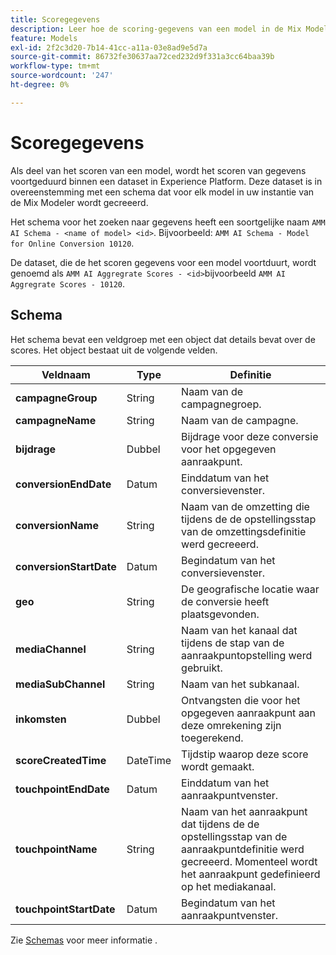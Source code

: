 ```yaml
---
title: Scoregegevens
description: Leer hoe de scoring-gegevens van een model in de Mix Modeler aanhouden.
feature: Models
exl-id: 2f2c3d20-7b14-41cc-a11a-03e8ad9e5d7a
source-git-commit: 86732fe30637aa72ced232d9f331a3cc64baa39b
workflow-type: tm+mt
source-wordcount: '247'
ht-degree: 0%

---
```


# Scoregegevens

Als deel van het scoren van een model, wordt het scoren van gegevens voortgeduurd binnen een dataset in Experience Platform. Deze dataset is in overeenstemming met een schema dat voor elk model in uw instantie van de Mix Modeler wordt gecreeerd.

Het schema voor het zoeken naar gegevens heeft een soortgelijke naam `AMM AI Schema - <name of model> <id>`. Bijvoorbeeld: `AMM AI Schema - Model for Online Conversion 10120`.

De dataset, die de het scoren gegevens voor een model voortduurt, wordt genoemd als `AMM AI Aggregrate Scores - <id>`bijvoorbeeld `AMM AI Aggregrate Scores - 10120`.


## Schema

Het schema bevat een veldgroep met een object dat details bevat over de scores. Het object bestaat uit de volgende velden.

| Veldnaam | Type | Definitie |
|---|---|---|
| **campagneGroup** | String | Naam van de campagnegroep. |
| **campagneName** | String | Naam van de campagne. |
| **bijdrage** | Dubbel | Bijdrage voor deze conversie voor het opgegeven aanraakpunt. |
| **conversionEndDate** | Datum | Einddatum van het conversievenster. |
| **conversionName** | String | Naam van de omzetting die tijdens de de opstellingsstap van de omzettingsdefinitie werd gecreeerd. |
| **conversionStartDate** | Datum | Begindatum van het conversievenster. |
| **geo** | String | De geografische locatie waar de conversie heeft plaatsgevonden. |
| **mediaChannel** | String | Naam van het kanaal dat tijdens de stap van de aanraakpuntopstelling werd gebruikt. |
| **mediaSubChannel** | String | Naam van het subkanaal. |
| **inkomsten** | Dubbel | Ontvangsten die voor het opgegeven aanraakpunt aan deze omrekening zijn toegerekend. |
| **scoreCreatedTime** | DateTime | Tijdstip waarop deze score wordt gemaakt. |
| **touchpointEndDate** | Datum | Einddatum van het aanraakpuntvenster. |
| **touchpointName** | String | Naam van het aanraakpunt dat tijdens de de opstellingsstap van de aanraakpuntdefinitie werd gecreeerd. Momenteel wordt het aanraakpunt gedefinieerd op het mediakanaal. |
| **touchpointStartDate** | Datum | Begindatum van het aanraakpuntvenster. |

Zie [Schemas](../ingest-data/schemas.md) voor meer informatie .

